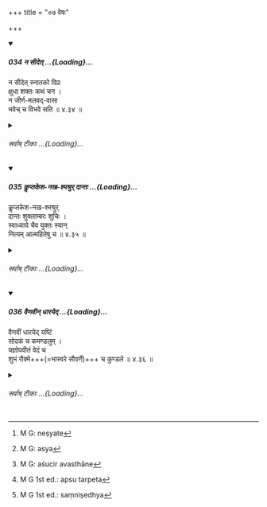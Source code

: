 +++
title = "०७ वेषः"

+++

<div class="js_include" includetitle="true" newlevelforh1="5" unfilled url="/kalpAntaram/smRtiH/manuH/vishvAsa-prastutiH/04/034_na_sIdet.md">
<details open><summary><h5>034 न सीदेत् ...{Loading}...</h5></summary>


न सीदेत् स्नातको विप्रः  
क्षुधा शक्तः कथं चन ।  
न जीर्ण-मलवद्-वासा  
भवेच् च विभवे सति  ॥ ४.३४ ॥  
</details>
</div>
<div class="js_include collapsed" newlevelforh1="6" title="सर्वाष् टीकाः" unfilled url="/kalpAntaram/smRtiH/manuH/sarvASh_TIkAH/04/034_na_sIdet.md">
<details><summary><h6>सर्वाष् टीकाः ...{Loading}...</h6></summary>
<details><summary>गङ्गानथ-मूलानुवादः</summary>

The Accomplished Brāhmaṇa shall not, if he can, suffer from hunger; nor shall he wear torn or dirty clothes, so long as he has any property.—(34).
</details>
<details><summary>मेधातिथिः</summary>

यदि च कुतश्चिद् धनार्थाद् व्यापाराद् व्याहन्येत न तदैवापद्धर्मान् आश्रयेत् । किं तर्हि पुनर् उत्पद्यते । तद् उक्तम् "आ मृत्योः श्रियम् अन्विच्छेत्" इति (म्ध् ४.१३७) । अतश् च यदि कथंचित् कृषतो वर्षाद्यभावेन सस्यनाशो भवेन् नेयता त्यागेन सहसैव परपिण्डोपजीवना याच्ञापरेण भवितव्यम् । सत्यां युक्तौ जीर्णमलिने च वाससी धनविभवे सति नेष्येते[^९५] ॥ ४.३४ ॥


[^९५]:
     M G: neṣyate
</details>
<details><summary>गङ्गानथ-भाष्यानुवादः</summary>

If he happen to fail in some attempt at acquiring wealth, he shall not,
at once, have recourse to methods permitted during abnormal times; on
the contrary, he should try again and again; this is what has been said
in 4.13. Consequently, if the man is a cultivator, and his crops have
withered for want of grain, he should not, merely for this, at once have
recourse to living upon others, or to begging.

So long as he can, and so long as he has property, torn and dirty
clothes shall not be worn.—(34)
</details>
<details><summary>गङ्गानथ-टिप्पन्यः</summary>

‘*Śaktaḥ*’—‘Who is able to procure food’ (Nārāyaṇa);—‘he who is able to
dine shall not stint himself through avarice’ (Nandana);—‘a Snātaka, who
is a fit recipient of gifts must not pine with hunger (so long as the
king has anything to give);—Rāghavānanda reading ‘*Yuktaḥ*’ explains it
to mean ‘A Snātaka suffering from hunger shall not (...?)

This verse is quoted in *Nityācārapradīpa* (p. 353);—and in
*Smṛtisāroddhāra* (p. 224).
</details>
<details><summary>गङ्गानथ-तुल्य-वाक्यानि</summary>

*Gautama* (9.3).—‘So long as he has any property, he shall not wear torn
or dirty clothes.’

*Vaśiṣṭha* (12.4).—‘He shall not associate with a man in dirty clothes,
nor with a woman in her courses.’

*Viṣṇu* (72.9).—\[Same as Gautama.\]
</details>
<details><summary>Bühler</summary>

034	A Snataka who is able (to procure food) shall never waste himself with hunger, nor shall he wear old or dirty clothes, if he possesses property.
</details>
</details>
</div>
<div class="js_include" includetitle="true" newlevelforh1="5" unfilled url="/kalpAntaram/smRtiH/manuH/vishvAsa-prastutiH/04/035_kLLiptakesha-nakha-shmashrur_dAntaH.md">
<details open><summary><h5>035 कॢप्तकेश-नख-श्मश्रुर् दान्तः ...{Loading}...</h5></summary>


कॢप्तकेश-नख-श्मश्रुर्  
दान्तः शुक्लाम्बरः शुचिः ।  
स्वाध्याये चैव युक्तः स्यान्  
नित्यम् आत्महितेषु च  ॥ ४.३५ ॥  
</details>
</div>
<div class="js_include collapsed" newlevelforh1="6" title="सर्वाष् टीकाः" unfilled url="/kalpAntaram/smRtiH/manuH/sarvASh_TIkAH/04/035_kLLiptakesha-nakha-shmashrur_dAntaH.md">
<details><summary><h6>सर्वाष् टीकाः ...{Loading}...</h6></summary>
<details><summary>गङ्गानथ-मूलानुवादः</summary>

Keeping his hair, nails and beard clipped, subdued, wearing white clothes, pure,—he shall always remain engaged in Vedic study, also in what may be conducive to his welfare.—(35)
</details>
<details><summary>मेधातिथिः</summary>

कल्पनम् । "छेदनं दन्तवाससः" इत्य् एतदपेक्षं चैतत् कल्पनं नियमतः । अत एव **शुचिर्** इत्य् आह । दीर्घकेशस्य हि स्नानादिषु क्लेशसाध्यत्वाद् अलसः स्यात् तथाशुचित्वप्रसङ्गः । यदि तु केशादिप्रसृतो ऽपि स्नानपरः स्यान् नैव धारणं दुष्येत् । **दान्तः** दर्पवार्जितः । **शुचिः** अर्थेषु, श्रुतिनिमित्तैर् मृद्वार्याचमनादिभिश् च । वेदाध्ययने च नित्याभियुक्तः । उक्तो ऽप्य् अयम् अर्थ आदरार्थः पुनः पुनर् उच्यते । **आत्महितानि** व्याधेः प्रतीकारादिना अजीर्णातिवेलगुरुविदाहिभोजनवर्जनादीनि ॥ ४.३५ ॥
</details>
<details><summary>गङ्गानथ-भाष्यानुवादः</summary>

‘*Clipping*.’—This clipping, or ‘shaving of the lips’—is necessary. By
this the man becomes ‘*pure*,’ as the text says. If a man wear long
hair, bathing becomes a difficult process, and the man is likely to be
lazy on that account: and would thus remain ‘impure.’ If, however, even
though wearing long hair, he is careful about his bath, then the wearing
of hair would not be objectionable.

‘*Subdued*’—free from haughtiness.

‘*Pure*’— in all matters; and also purified by the right use of such
means of cleanliness as clay, water, mouth-rinsing, and so forth.

He should be always engaged in the study of the Veda. Though this has
been already said before, yet it is repeated again and again, in order
to show its great importance.

‘*What is conducive to his welfare*.;’—*i.e*., the avoiding of illness
by remedies, and also by guarding against indigestion, untimely meals,
heavy and hot food, and so forth.—(35).
</details>
<details><summary>गङ्गानथ-टिप्पन्यः</summary>

This verse is quoted in *Smṛtitattva* (II, p. 249) as laying down
‘shaving of the head’ for those who have taken the Final Bath;—and in
*Smṛtisāroddhāra* (p. 224).
</details>
<details><summary>गङ्गानथ-तुल्य-वाक्यानि</summary>

*Gautama* (9.4-7).—‘He shall not wear cloth that is loudly coloured, or
that has been worn by another; nor garlands or shoes; in the event of
incapacity, he may wear washed clothes; he should never grow his beard,
without cause.’

*Gautama* (69).—‘He shall teach those that are disciplined,—himself
disciplined in cleanliness, and ever alert in regard to the Veda.’

*Yājñavalkya* (1.131).—‘Wearing white clothes, with hair, beard and
nails clipped,—he shall not eat in the presence of his wife, nor with
only one cloth, nor standing.’

*Āpastamba* (1.30.10-12).—‘In his clothing, he shall avoid all
colouring; also what is naturally black. He shall wear only such cloth
as may not be obtrusive.’
</details>
<details><summary>Bühler</summary>

035	Keeping his hair, nails, and beard clipped, subduing his passions by austerities, wearing white garments and (keeping himself) pure, he shall be always engaged in studying the Veda and (such acts as are) conducive to his welfare.
</details>
</details>
</div>
<div class="js_include" includetitle="true" newlevelforh1="5" unfilled url="/kalpAntaram/smRtiH/manuH/vishvAsa-prastutiH/04/036_vaiNavIn_dhArayed.md">
<details open><summary><h5>036 वैणवीन् धारयेद् ...{Loading}...</h5></summary>


वैणवीं धारयेद् यष्टिं  
सोदकं च कमण्डलुम् ।  
यज्ञोपवीतं वेदं च  
शुभं रौक्मे+++(=भास्वरे ‌सौवर्णे)+++ च कुण्डले  ॥ ४.३६ ॥  
</details>
</div>
<div class="js_include collapsed" newlevelforh1="6" title="सर्वाष् टीकाः" unfilled url="/kalpAntaram/smRtiH/manuH/sarvASh_TIkAH/04/036_vaiNavIn_dhArayed.md">
<details><summary><h6>सर्वाष् टीकाः ...{Loading}...</h6></summary>
<details><summary>गङ्गानथ-मूलानुवादः</summary>

He shall hold a stick of bamboo, and also a water-pot full of water, the sacred thread, a handful of kuśa-grass and a pair of bright golden ear-rings.—(36).
</details>
<details><summary>मेधातिथिः</summary>

यज्ञोपवीतकुण्डलयोर् धारणं शरीरसंयोगः । यस्य[^९६] च यस्मिन्न् अङ्गे समुचितः संनिवेशः स तत्रैव विनियोजनीयः । यथा कुण्डलं कर्णयोर् उपवीतं काय इति, कर्णाभरणस्य कुण्डालाख्यत्वात् । कण्ठसक्तस्य च सूत्रस्य दक्षिणबाहूद्धारणेनोपवीतत्वात् । 


[^९६]:
     M G: asya

- दृष्टप्रयोजनत्वाच् च यष्ट्यादिना सर्वदाङ्गसङ्गः । तथा हि यष्टिधारणं श्रान्तस्यावलम्बनार्थं संमुखागतघातकगवादिनिवारणार्थं च । 

- उद्धृतोदकेन शौचस्य विहितत्वात्, आधारापेक्षया कमण्डलुर् नियम्यते । स च तुल्यकार्यत्वात् कलशादीन् निवर्तयति, न कुण्डलकटकादीन् । अतश् च पुरीषनिमित्तस्योदकशोध्याशुचित्वापनोदार्थं सोदकत्वं कमण्डलोः । उक्तं च- "मुहूर्तम् अपि शक्तिविषये नाशुचि तिष्ठेत्" (च्ड़्। आप्ध् १.१५.८) इति । "शक्तिविषये" इति- यदि पूर्वगृहीतम् उदकम् उपयुक्तम् अन्यथाप्राप्तम् अशुचित्वनिमित्तं च श्लेष्मनिष्ठीवनाद्युत्पन्नं तत्रोदकालाभाद् अशुचित्वं[^९७] न दोषः । तथापि मूत्रपुरीषविस्रंसने स्नानं वक्ष्यति- "विनाद्भिर् अप्सु वाप्यार्तः[^९८] शारीरं संनिवेश्य[^९९] तु । सचैलो बहिर् आप्लुत्य" इति (म्ध् ११.२०२) । शुचिश् च स्मृत्यन्तरे प्रतिपदम् आम्नातः । एवं ह स्माह भगवान् वसिष्ठः-


[^९९]:
     M G 1st ed.: saṃniṣedhya


[^९८]:
     M G 1st ed.: apsu tarpeta


[^९७]:
     M G: aśucir avasthāne

- अप्सु पाणौ च काष्ठे च कथितः पावकः शुचिः ।

- तस्माद् उदकपाणिभ्यां परिमृज्य कमण्डलुम् ॥

- पर्यग्निकरणं होमं मनुर् आह प्रजापतिः ।

- कृत्वा चावश्यकार्याणि आचामेच् छौचवित्तमः ॥ (वध् १२.१५–१७)

बौधायनेनाप्य् उक्तम्- "अथ कमण्डलुं धार्यम्" इत्य् उपक्रम्य,

- तस्माच् छौचं ततः कृत्वा परिमृज्य कमण्डलुम् । 

- पर्यग्निकरणं ह्य् एतद् यद् वस्तुपरिमार्जनम् ॥

तथा ।

- कमण्डलुं परिहरेत् पूर्वावस्थो ऽप्य् अशौचतः ।

- न चैनं कुत्सयेद् विद्वान् न शङ्केन् न च दूषयेत् ॥

आकारविशेषनिमित्तश् चायं शब्दो न जातिम् आद्रियते । अतो मृन्मयस्य सौवर्णस्य राजतस्य वा एषैव शुद्धिर् न प्रकृतिजातिसंबन्धिनी । मूत्रादिस्पर्शे तु प्रकृतिजातिशुद्धिर् अवधेया । हस्तमार्जनं तूच्छिष्टपुरुषसंस्पर्शाद्यशुचित्वात् । तथा च गौतमः "क्वचिच् छौचर्थं संनिधाय" इत्य् आह । अत इहापि संनिधानम् एवाभिप्रेतम्, न स्वात्मना ग्रहणम् । 

- **वेदो** दर्भमुष्टिस् तस्य च "प्राणोपस्पर्शनं दर्भैः" इत्यादि प्रयोजनम् । अतश् चादृष्टार्थानां सार्वकालिकशरीरसंबन्धः, दृष्टार्थानां तु संनिधिर् नित्यम्, प्रयोजनतस् तु ग्रहणम् इति । **शुभे** दर्शनीये, आकारतः तापछेदकषैश् च सुवर्णशुद्ध्या ॥ ४.३६ ॥
</details>
<details><summary>गङ्गानथ-भाष्यानुवादः</summary>

The ‘holding’ of the sacred thread and of the ear-rings, would consist
in their being worn on the body; and each of these should be worn on
that part of the body for which it is fitted; for instance, the
ear-rings shall be worn in the ears, and the sacred thread over the
body; the term ‘*kuṇḍala*’ ‘ear-ring,’ being the name of the ornament
for the ear; and the name ‘sacred thread’ being applied to the thread
worn over the neck and passing under the right arm.

The stick and the rest are to be always kept on the body, in view of the
visible purposes served by them. For instance, the stick serves as a
support when the man is tired, and it also serves the purpose of driving
away the bull and other aggressive animals.

Inasmuch as ‘cleaning’ has been laid down as to be done with water taken
out of a reservoir, the present text restricts the vessel to the
‘water-pot’ definitely; and this precludes the jar and other vessels,
which serve the same purpose (of holding water), and not such other
things as the ear-ring, the bracelet, and so forth.

Thus it is that the water-pot has to be kept filled with water, for the
purpose of removing such uncleanliness as may be caused by contamination
during the act of paying the calls of nature, and which is capable of
being removed by water. It has been said that—‘in matters within one’s
power, one should not remain unclean for a single moment.’ The meaning
of the phrase, ‘in matters within one’s power,’ is as follows If the
water held before has been used up, and then there happens to come about
such further uncleanliness as is caused by spitting, and the like, then,
if water be not available, there would be no harm in the man remaining
unclean for sometime (till he can obtain the requisite water); but even
so, in connection with the calls of nature, our author is going to
prescribe bathing under 12. 22, where it is laid down that ‘the man
should dip into water, with all his clothing.’

Precise rules regarding the means of cleaning have been laid down in
another *Smṛti* text. Says the revered *Vaśiṣṭha* (12-15-17)—“For water,
hand and wood, Fire has been declared to be the means of cleaning;
hence, having washed the water-pot with the hands and with water, the
offering that one makes, has been declared by manu Prajāpati to
constitute *Paryagnikaraṇa* (Fire-purfication). The person knowning the
laws of cleanliness should rinse his mouth after having done all
necessary acts.’

Baudhayāna also has said—after having begun with the words, ‘Now the
water-pot is to be held,’—‘Having become clean, and when one washes the
water-pot, this washing of things constitutes *Paryagnikaraṇa*
(Purification by fire); even in his previous condition, the man shall
leave off the water-pot, on account of its being unclean; but the
learned shall not decry it, nor censure it, nor regard it as
objectionable.’

The name ‘*kamaṇḍalu*,’ ‘*water-pot*,’ is based upon the particular
shape, and not upon any particular species or kind, of its material. So
that, whether it be made of eathernware or of gold, or of silver,—the
cleaning, in all cases, is to be done in the manner just described, and
in the manner that has been prescribed in connection with the original
substance of which it may be made. But, on its coining into contact with
urine and such things, the purification is to done in the manner laid
down in connection with the constituent material. In all cases, the
hands are to be washed, because of their being in contact with. such
sources of contamination as the man in an unclean state.

Says Gautama also—‘Having placed the pot somewhere near him, for the
purpose of purification,’ *etc, etc*., So, in the present verse, what is
meant by ‘holding’ is keeping near oneself, and not the actual holding
in the hand.

‘*Veda*’ is the name of ‘Kuśa-handful.’ The use for this consists in the
‘touching of the organs,’ which has been laid down as to be done with
‘Kuśa-blades.’

The upshot of all this is that things that serve transcendental purposes
shall be held on the body at all times, while those that serve only
visible purposes are to be kept only when need arises.

‘*Bright*. ’— Beautiful, in shape, and also by the burnishing of the
gold by heating and polishing.—(37)
</details>
<details><summary>गङ्गानथ-टिप्पन्यः</summary>

This verse is quoted in *Aparārka* (p. 176), which explains ‘*vedam*’ as
‘handful of kuśa’, and ‘*raukme*’ as ‘golden’;—in *Mitākṣarā* (on
1.133);—and in *Smṛtisāroddhāra* (p. 320).
</details>
<details><summary>गङ्गानथ-तुल्य-वाक्यानि</summary>

*Baudhāyana* (1.3.3-5).—‘The Accomplished Student shall wear a lower and
an upper garment. He shall hold a bamboo-stick:—also the water-pot
filled with water; wearing two sacred threads,—a turban, a skin, shoes
and umbrella.’

Do. (1.6.7).—‘Vedic Study constitutes the Brahmayajña.’

*Vaśiṣṭha* (12.12, 34, 35).—‘For the Accomplished Student, there shall
be a lower and an upper garment; two sacred threads and the water-pot
filled with water; he shall carry the bamboo-stick and wear golden
ear-rings; he shall not wear garland outside, except the golden
necklace.’

*Āpastamaba Dharmasūtra* (2.8.2).—‘Wearing a garland, with face and hair
washed, annointed, head turbaned, coated and wearing shoes and sandals.’

*Viṣṇu* (71.13-16).—‘Bamboo-stick,—water-pot with water, cotton sacred
thread,—golden ear-rings.’

*Yājñavalkya* (1.133).—‘Wearing gold and the sacred thread, carrying the
bamboo and the water-pot.’

*Gobhila* (3.4.25-27).—‘Having bathed and adorned himself, wearing new
clothes, he shall tie the garland with the mantra *Śrīrasi mayi
ramasva*; then the shoes...and then the bamboo-stick.’

*Āśvalāyana Gṛhyasūtra* (3.8.9-16).—‘Having bathed with cold and hot
water, wearing unworn clothes,...he shall apply collyrium to the eyes;
then he wears the ear-rings; besmearing his hands with sandal-paste, the
Brāhmaṇa shall besmear his face; the Kṣatriya, his arms and the Vaiśya,
his belly;......then he shall tie the garland; but it should not be
called by the name of *mālā*...... then ho takes up the
umbrella......then the bamboo-stick...tying the jewel on his neck, he
ties the turban; and then proceeds to collect fuel.’

*Laugākṣi* (Aparārka, p. 176).—‘He shall wear untarnished gold.’
</details>
<details><summary>Bühler</summary>

036	He shall carry a staff of bamboo, a pot full of water, a sacred string, a bundle of Kusa grass, and (wear) two bright golden ear-rings.
</details>
</details>
</div>
